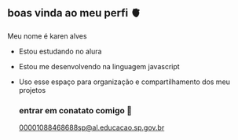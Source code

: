 ## boas vinda ao meu perfi 🫀

Meu nome é karen alves

- Estou estudando no alura
- Estou me desenvolvendo na linguagem javascript
- Uso esse espaço para organização e compartilhamento dos meu projetos

  ### entrar em conatato comigo 📧

  00001088468688sp@al.educacao.sp.gov.br
